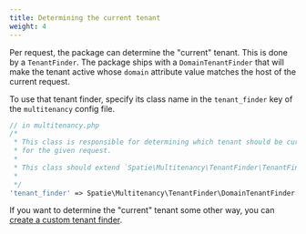 ```yaml
---
title: Determining the current tenant
weight: 4
---
```


Per request, the package can determine the "current" tenant. This is done by a `TenantFinder`. The package ships with a `DomainTenantFinder` that will make the tenant active whose `domain` attribute value matches the host of the current request.

To use that tenant finder, specify its class name in the `tenant_finder` key of the `multitenancy` config file.

```php
// in multitenancy.php
/*
 * This class is responsible for determining which tenant should be current
 * for the given request.
 *
 * This class should extend `Spatie\Multitenancy\TenantFinder\TenantFinder`
 *
 */
'tenant_finder' => Spatie\Multitenancy\TenantFinder\DomainTenantFinder::class,
```

If you want to determine the "current" tenant some other way, you can [create a custom tenant finder](/docs/laravel-multitenancy/v3/basic-usage/automatically-determining-the-current-tenant/).
